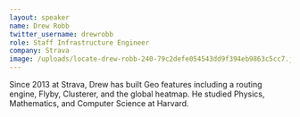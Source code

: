 ```yaml
---
layout: speaker
name: Drew Robb
twitter_username: drewrobb
role: Staff Infrastructure Engineer
company: Strava
image: /uploads/locate-drew-robb-240-79c2defe054543dd9f394eb9863c5cc7.jpg
---
```


Since 2013 at Strava, Drew has built Geo features including a routing engine, Flyby, Clusterer, and the global heatmap. He studied Physics, Mathematics, and Computer Science at Harvard.